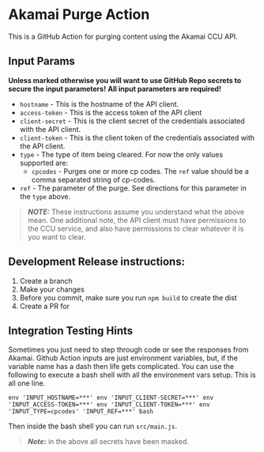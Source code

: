 # Akamai Purge Action
This is a GitHub Action for purging content using the Akamai CCU API.

## Input Params
**Unless marked otherwise you will want to use GitHub Repo secrets to secure the input parameters!**
**All input parameters are required!**

* `hostname` - This is the hostname of the API client.
* `access-token` - This is the access token of the API client
* `client-secret` - This is the client secret of the credentials associated with the API client.
* `client-token` - This is the client token of the credentials associated with the API client.
* `type` - The type of item being cleared. For now the only values supported are:
  * `cpcodes` - Purges one or more cp codes. The `ref` value should be a comma separated string of cp-codes.
* `ref` - The parameter of the purge. See directions for this parameter in the `type` above.

>**_NOTE:_** These instructions assume you understand what the above mean. One additional note, the API client must have permissions to the CCU service, and also have permissions to clear whatever it is you want to clear.

## Development Release instructions:
1. Create a branch
2. Make your changes
3. Before you commit, make sure you run `npm build` to create the dist
3. Create a PR for

## Integration Testing Hints
Sometimes you just need to step through code or see the responses from Akamai. Github Action inputs are just environment variables, but, if the variable name has a dash then life gets complicated. You can use the following to execute a bash shell with all the environment vars setup. This is all one line.

```
env 'INPUT_HOSTNAME=***' env 'INPUT_CLIENT-SECRET=***' env 'INPUT_ACCESS-TOKEN=***' env 'INPUT_CLIENT-TOKEN=***' env 'INPUT_TYPE=cpcodes' 'INPUT_REF=***' bash
```

Then inside the bash shell you can run `src/main.js`.

>**_Note:_** in the above all secrets have been masked.
